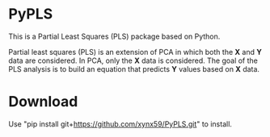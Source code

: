 # PyPLS
This is a Partial Least Squares (PLS) package based on Python.

Partial least squares (PLS) is an extension of PCA in which both the  $\mathbf{X}$ and  $\mathbf{Y}$ data are considered. In PCA, only the $\mathbf{X}$ data is considered. The goal of the PLS analysis is to build an equation that predicts $\mathbf{Y}$ values based on $\mathbf{X}$ data.

# Download
Use "pip install git+https://github.com/xynx59/PyPLS.git" to install.


